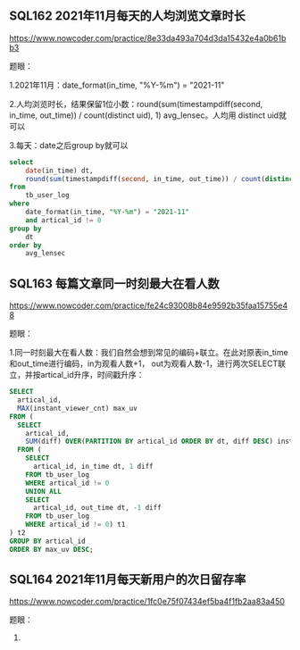 ## SQL162 2021年11月每天的人均浏览文章时长

https://www.nowcoder.com/practice/8e33da493a704d3da15432e4a0b61bb3

题眼：

1.2021年11月：date_format(in_time, "%Y-%m") = "2021-11"

2.人均浏览时长，结果保留1位小数：round(sum(timestampdiff(second, in_time, out_time)) / count(distinct uid), 1)  avg_lensec。人均用 distinct uid就可以

3.每天：date之后group by就可以

```sql
select
	date(in_time) dt,
	round(sum(timestampdiff(second, in_time, out_time)) / count(distinct uid), 1) avg_lensec
from
	tb_user_log
where
	date_format(in_time, "%Y-%m") = "2021-11"
	and artical_id != 0
group by
	dt
order by
	avg_lensec
```

## SQL163 每篇文章同一时刻最大在看人数

https://www.nowcoder.com/practice/fe24c93008b84e9592b35faa15755e48

题眼：

1.同一时刻最大在看人数：我们自然会想到常见的编码+联立。在此对原表in_time和out_time进行编码，in为观看人数+1， out为观看人数-1，进行两次SELECT联立，并按artical_id升序，时间戳升序：

```sql
SELECT
  artical_id,
  MAX(instant_viewer_cnt) max_uv
FROM (
  SELECT
    artical_id,
    SUM(diff) OVER(PARTITION BY artical_id ORDER BY dt, diff DESC) instant_viewer_cnt
  FROM (
    SELECT 
      artical_id, in_time dt, 1 diff
    FROM tb_user_log
    WHERE artical_id != 0
    UNION ALL
    SELECT 
      artical_id, out_time dt, -1 diff
    FROM tb_user_log
    WHERE artical_id != 0) t1 
) t2
GROUP BY artical_id
ORDER BY max_uv DESC;
```

## SQL164 2021年11月每天新用户的次日留存率

https://www.nowcoder.com/practice/1fc0e75f07434ef5ba4f1fb2aa83a450

题眼：

1.
